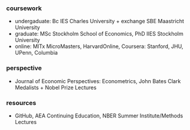  ### coursework
 - undergaduate: Bc IES Charles University + exchange SBE Maastricht University
 - graduate: MSc Stockholm School of Economics, PhD IIES Stockholm University
 - online: MITx MicroMasters, HarvardOnline, Coursera: Stanford, JHU, UPenn, Columbia

 ### perspective
 - Journal of Economic Perspectives: Econometrics, John Bates Clark Medalists + Nobel Prize Lectures
   
 ### resources
 - GitHub, AEA Continuing Education, NBER Summer Institute/Methods Lectures

